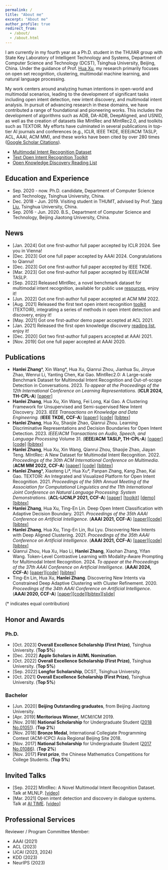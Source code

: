 ```yaml
---
permalink: /
title: "About me"
excerpt: "About me"
author_profile: true
redirect_from: 
  - /about/
  - /about.html
---
```


I am currently in my fourth year as a Ph.D. student in the THUIAR group with State Key Laboratory of Intelligent Technology and Systems, Department of Computer Science and Technology (DCST), Tsinghua University, Beijing, China. Under the guidance of Prof. [Hua Xu](https://thu-xuhua.github.io/), my research primarily focuses on open set recognition, clustering, multimodal machine learning, and natural language processing.

My work centers around analyzing human intentions in open-world and multimodal scenarios, leading to the development of significant tasks including open intent detection, new intent discovery, and multimodal intent analysis. In pursuit of advancing research in these domains, we have contributed a range of foundational and pioneering works. This includes the development of algorithms such as ADB, DA-ADB, DeepAligned, and USNID, as well as the creation of datasets like MIntRec and MIntRec2.0, and toolkits such as TEXTOIR. My efforts have culminated in several publications in top-tier AI journals and conferences (e.g., ICLR, IEEE TKDE, IEEE/ACM TASLP, ACL, AAAI, ACM MM), and these works have been cited by over 280 times ([Google Scholar Citations](https://scholar.google.com/citations?hl=en&user=PS5KVSQAAAAJ)).

* [Multimodal Intent Recognition Dataset](https://github.com/thuiar/MIntRec)
* [Text Open Intent Recognition Toolkit](https://github.com/thuiar/TEXTOIR)
* [Open Knowledge Discovery Reading List](https://github.com/thuiar/OKD-Reading-List)

## Education and Experience
* Sep. 2020 - now. Ph.D. candidate, Department of Computer Science and Technology, Tsinghua University, China.
* Dec. 2018 - Jun. 2019. Visiting student in THUMT, advised by Prof. [Yang Liu](http://nlp.csai.tsinghua.edu.cn/~ly/), Tsinghua University, China.
* Sep. 2016 - Jun. 2020. B.S., Department of Computer Science and Technology, Beijing Jiaotong University, China.

## News
* [Jan. 2024] Got one first-author full paper accepted by ICLR 2024. See you in Vienna!
* [Dec. 2023] Got one full paper accepted by AAAI 2024. Congratulations to Qianrui!
* [Dec. 2023] Got one first-author full paper accepted by IEEE TKDE.
* [Mar. 2023] Got one first-author full paper accepted by IEEE/ACM TASLP.
* [Sep. 2022] Released MIntRec, a novel benchmark dataset for multimodal intent recognition, available for public use [resources](https://github.com/thuiar/MIntRec), enjoy it!
* [Jun. 2022] Got one first-author full paper accepted at ACM MM 2022.  
* [Aug. 2021] Released the first text open intent recognition [toolkit](https://github.com/thuiar/TEXTOIR) (TEXTOIR), integrating a series of methods in open intent detection and discovery, enjoy it!
* [May. 2021] Got one first-author demo paper accepted at ACL 2021.
* [Jan. 2021] Released the first open knowledge discovery [reading list](https://github.com/thuiar/OKD-Reading-List), enjoy it!
* [Dec. 2020] Got two first-author full papers accepted at AAAI 2021.
* [Nov. 2019] Got one full paper accepted at AAAI 2020.


## Publications 

* <strong>Hanlei Zhang</strong>\*, Xin Wang\*, Hua Xu, Qianrui Zhou, Jianhua Su, Jinyue Zhao, Wenrui Li, Yanting Chen, Kai Gao. MIntRec2.0: A Large-scale Benchmark Dataset for Multimodal Intent Recognition and Out-of-scope Detection in Conversations. 2023. <i>To appear at the Proceedings of the 12th International Conference on Learning Representations.</i> (<strong>ICLR 2024, TH-CPL-A</strong>) [[paper]](https://openreview.net/forum?id=nY9nITZQjc)  
* <strong>Hanlei Zhang</strong>, Hua Xu, Xin Wang, Fei Long, Kai Gao. A Clustering Framework for Unsupervised and Semi-supervised New Intent Discovery. 2023. <i>IEEE Transactions on Knowledge and Data Engineering.</i> (<strong>IEEE TKDE, CCF-A</strong>) [[paper]](https://ieeexplore.ieee.org/document/10349963)  [[code]](https://github.com/thuiar/TEXTOIR/tree/main/open_intent_discovery) [[bibtex]](/files/TKDE23-USNID/USNID.bib)
* <strong>Hanlei Zhang</strong>, Hua Xu, Shaojie Zhao, Qianrui Zhou. Learning Discriminative Representations and Decision Boundaries for Open Intent Detection. 2023.   <i>IEEE/ACM Transactions on Audio, Speech, and Language Processing</i> Volume 31. (<strong>IEEE/ACM TASLP, TH-CPL-A</strong>) [[paper]](https://ieeexplore.ieee.org/document/10097558) [[code]](https://github.com/thuiar/TEXTOIR/tree/main/open_intent_detection) [[bibtex]](/files/TASLP23-DA-ADB/DA-ADB.bib)
* <strong>Hanlei Zhang</strong>, Hua Xu, Xin Wang, Qianrui Zhou, Shaojie Zhao, Jiayan Teng. MIntRec: A New Dataset for Multimodal Intent Recognition. 2022. <i>Proceedings of the 30th ACM International Conference on Multimedia</i>. (<strong>ACM MM 2022, CCF-A</strong>) [[paper]](https://dl.acm.org/doi/10.1145/3503161.3547906) [[code]](https://github.com/thuiar/MIntRec) [[bibtex](/files/ACM-MM22-MIntRec/MIntRec.bib)]
* <strong>Hanlei Zhang</strong>\*, Xiaoteng Li\*, Hua Xu\*, Panpan Zhang, Kang Zhao, Kai Gao. TEXTOIR: An Integrated and Visualized Platform for Open Intent Recognition. 2021. <i>Proceedings of the 59th Annual Meeting of the Association for Computational Linguistics and the 11th International Joint Conference on Natural Language Processing: System Demonstrations</i>. (<strong>ACL-IJCNLP 2021, CCF-A</strong>)  [[paper]](https://aclanthology.org/2021.acl-demo.20.pdf) [[toolkit]](https://github.com/thuiar/TEXTOIR) [[demo]](https://github.com/thuiar/TEXTOIR-DEMO) [[bibtex]](/files/ACL21-TEXTOIR/TEXTOIR.bib)
* <strong>Hanlei Zhang</strong>, Hua Xu, Ting-En Lin. Deep Open Intent Classification with Adaptive Decision Boundary. 2021. <i>Proceedings of the 35th AAAI Conference on Artificial Intelligence</i>. (<strong>AAAI 2021, CCF-A</strong>)  [[paper]](https://arxiv.org/pdf/2012.10209.pdf)[[code]](https://github.com/thuiar/Adaptive-Decision-Boundary)[[bibtex]](/files/AAAI21-ADB/ADB.bib)
* <strong>Hanlei Zhang</strong>, Hua Xu, Ting-En Lin, Rui Lyu. Discovering New Intents with Deep Aligned Clustering. 2021. <i>Proceedings of the 35th AAAI Conference on Artificial Intelligence</i>. (<strong>AAAI 2021, CCF-A</strong>)  [[paper]](https://arxiv.org/pdf/2012.08987.pdf)[[code]](https://github.com/thuiar/DeepAligned-Clustering) [[bibtex]](/files/AAAI21-DeepAligned/DeepAligned.bib)
* Qianrui Zhou, Hua Xu, Hao Li, <strong>Hanlei Zhang</strong>, Xiaohan Zhang, Yifan Wang. Token-Level Contrastive Learning with Modality-Aware Prompting for Multimodal Intent Recognition. 2024. <i>To appear at the Proceedings of the 37th AAAI Conference on Artificial Intelligence</i>. (<strong>AAAI 2024, CCF-A</strong>)  [[paper]](https://arxiv.org/pdf/2312.14667.pdf)[[code]](https://github.com/thuiar/TCL-MAP) [[bibtex]](/files/AAAI24-TCL-MAP/TCL-MAP.bib)
* Ting-En Lin, Hua Xu, <strong>Hanlei Zhang</strong>. Discovering New Intents via Constrained Deep Adaptive Clustering with Cluster Refinement. 2020. <i>Proceedings of the 34th AAAI Conference on Artificial Intelligence</i>. (<strong>AAAI 2020, CCF-A</strong>) [[paper]](https://arxiv.org/pdf/1911.08891.pdf)[[code]](https://github.com/thuiar/CDAC-plus)[[bibtex]](/files/AAAI20-CDAC+/CDAC+.bib)[[slide]](/files/AAAI20-CDAC+/slices.pdf)

(\* indicates equal contribution)

## Honor and Awards

### Ph.D.

* [Oct. 2023] <strong>Overall Excellence Scholarship (First Prize)</strong>, Tsinghua University. (**Top 5%**)
* [Dec. 2022] <strong>Apple Scholars in AI/ML Nomination</strong>.
* [Oct. 2022] <strong>Overall Excellence Scholarship (First Prize)</strong>, Tsinghua University. (**Top 5%**)
* [Sep. 2022] <strong>Longfor Scholarship</strong>, DCST, Tsinghua University.
* [Oct. 2021] <strong>Overall Excellence Scholarship (First Prize)</strong>, Tsinghua University. (**Top 5%**)

### Bachelor
* [Jun. 2020] <strong>Beijing Outstanding graduates</strong>, from Beijing Jiaotong University. 
* [Apr. 2019] <strong>Meritorious Winner</strong>, MCM/ICM 2019.
* [Nov. 2018] <strong>National Scholarship</strong> for Undergraduate Student ([2018 No.01051](http://www.moe.gov.cn/srcsite/A05/s7505/201811/t20181114_354826.html)). (**Top 2%**)
* [Nov. 2018] <strong>Bronze Medal</strong>, International Collegiate Programming Contest (ACM-ICPC) Asia Regional Beijing Site 2018. 
* [Nov. 2017] <strong>National Scholarship</strong> for Undergraduate Student ([2017 No.01086](http://www.moe.gov.cn/srcsite/A05/s7505/201711/t20171108_318697.html)). (**Top 2%**)
* [Nov. 2017] <strong>First prize</strong>, the Chinese Mathematics Competitions for College Students. (**Top 5%**)

## Invited Talks

* [Sep. 2022] MIntRec: A Novel Multimodal Intent Recognition Dataset. Talk at MLNLP. [[video]](https://www.bilibili.com/video/BV1DD4y1v77N/)
* [Mar. 2021] Open intent detection and discovery in dialogue systems. Talk at [AI TIME](http://www.aitime.cn/). [[video]](https://www.bilibili.com/video/av247223757/)


## Professional Services

Reviewer / Program Committee Member:
* AAAI (2021)
* ACL (2023)
* IJCAI (2023, 2024)
* KDD (2023)
* NeurIPS (2023)

&nbsp;&nbsp;&nbsp;&nbsp;&nbsp;&nbsp;&nbsp;&nbsp;
<script type='text/javascript' id='clustrmaps' src='//cdn.clustrmaps.com/map_v2.js?cl=ffffff&w=350&t=tt&d=6oKT70Jy08qPF_EXR7PXexVX1X5I8S5uiTIntTb87ic&cmo=ff5353&cmn=ff5353'></script>
